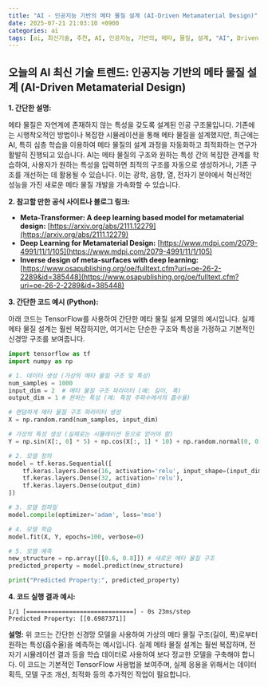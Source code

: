 ```yaml
---
title: "AI - 인공지능 기반의 메타 물질 설계 (AI-Driven Metamaterial Design)"
date: 2025-07-21 21:03:10 +0900
categories: ai
tags: [ai, 최신기술, 추천, AI, 인공지능, 기반의, 메타, 물질, 설계, "AI", Driven, Metamaterial, "Design"]
---
```


## 오늘의 AI 최신 기술 트렌드: **인공지능 기반의 메타 물질 설계 (AI-Driven Metamaterial Design)**

**1. 간단한 설명:**

메타 물질은 자연계에 존재하지 않는 특성을 갖도록 설계된 인공 구조물입니다. 기존에는 시행착오적인 방법이나 복잡한 시뮬레이션을 통해 메타 물질을 설계했지만, 최근에는 AI, 특히 심층 학습을 이용하여 메타 물질의 설계 과정을 자동화하고 최적화하는 연구가 활발히 진행되고 있습니다. AI는 메타 물질의 구조와 원하는 특성 간의 복잡한 관계를 학습하여, 사용자가 원하는 특성을 입력하면 최적의 구조를 자동으로 생성하거나, 기존 구조를 개선하는 데 활용될 수 있습니다. 이는 광학, 음향, 열, 전자기 분야에서 혁신적인 성능을 가진 새로운 메타 물질 개발을 가속화할 수 있습니다.

**2. 참고할 만한 공식 사이트나 블로그 링크:**

*   **Meta-Transformer: A deep learning based model for metamaterial design:** [https://arxiv.org/abs/2111.12279](https://arxiv.org/abs/2111.12279)
*   **Deep Learning for Metamaterial Design:** [https://www.mdpi.com/2079-4991/11/1/105](https://www.mdpi.com/2079-4991/11/1/105)
*   **Inverse design of meta-surfaces with deep learning:** [https://www.osapublishing.org/oe/fulltext.cfm?uri=oe-26-2-2289&id=385448](https://www.osapublishing.org/oe/fulltext.cfm?uri=oe-26-2-2289&id=385448)

**3. 간단한 코드 예시 (Python):**

아래 코드는 TensorFlow를 사용하여 간단한 메타 물질 설계 모델의 예시입니다. 실제 메타 물질 설계는 훨씬 복잡하지만, 여기서는 단순한 구조와 특성을 가정하고 기본적인 신경망 구조를 보여줍니다.

```python
import tensorflow as tf
import numpy as np

# 1. 데이터 생성 (가상의 메타 물질 구조 및 특성)
num_samples = 1000
input_dim = 2  # 메타 물질 구조 파라미터 (예: 길이, 폭)
output_dim = 1 # 원하는 특성 (예: 특정 주파수에서의 흡수율)

# 랜덤하게 메타 물질 구조 파라미터 생성
X = np.random.rand(num_samples, input_dim)

# 가상의 특성 생성 (실제로는 시뮬레이션 등으로 얻어야 함)
Y = np.sin(X[:, 0] * 5) + np.cos(X[:, 1] * 10) + np.random.normal(0, 0.1, num_samples)

# 2. 모델 정의
model = tf.keras.Sequential([
    tf.keras.layers.Dense(16, activation='relu', input_shape=(input_dim,)),
    tf.keras.layers.Dense(32, activation='relu'),
    tf.keras.layers.Dense(output_dim)
])

# 3. 모델 컴파일
model.compile(optimizer='adam', loss='mse')

# 4. 모델 학습
model.fit(X, Y, epochs=100, verbose=0)

# 5. 모델 예측
new_structure = np.array([[0.6, 0.8]]) # 새로운 메타 물질 구조
predicted_property = model.predict(new_structure)

print("Predicted Property:", predicted_property)
```

**4. 코드 실행 결과 예시:**

```
1/1 [==============================] - 0s 23ms/step
Predicted Property: [[0.6987371]]
```

**설명:** 위 코드는 간단한 신경망 모델을 사용하여 가상의 메타 물질 구조(길이, 폭)로부터 원하는 특성(흡수율)을 예측하는 예시입니다. 실제 메타 물질 설계는 훨씬 복잡하며, 전자기 시뮬레이션 결과 등을 학습 데이터로 사용하여 보다 정교한 모델을 구축해야 합니다. 이 코드는 기본적인 TensorFlow 사용법을 보여주며, 실제 응용을 위해서는 데이터 획득, 모델 구조 개선, 최적화 등의 추가적인 작업이 필요합니다.


